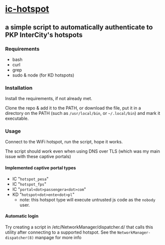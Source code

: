 # [ic-hotspot](/bin/ic-hotspot)
## a simple script to automatically authenticate to PKP InterCity's hotspots

### Requirements

* bash
* curl
* grep
* sudo & node (for KD hotspots)

### Installation

Install the requirements, if not already met.

Clone the repo & add it to the PATH, or download the file, put it in a directory on the PATH (such as `/usr/local/bin`, or `~/.local/bin`) and mark it executable.

### Usage
Connect to the WiFi hotspot, run the script, hope it works.

The script should work even when using DNS over TLS (which was my main issue with these captive portals)

#### Implemented captive portal types
- IC "`hotspot_pesa`"
- IC "`hotspot_fps`"
- IC "`portal<dot>passengera<dot>com`"
- KD "`hotspot<dot>ente<dot>pl`"
  - note: this hotspot type will execute untrusted js code as the `nobody` user.

#### Automatic login
Try creating a script in /etc/NetworkManager/dispatcher.d/ that calls this utility after connecting to a supported hotspot.
See the `NetworkManager-dispatcher(8)` manpage for more info
